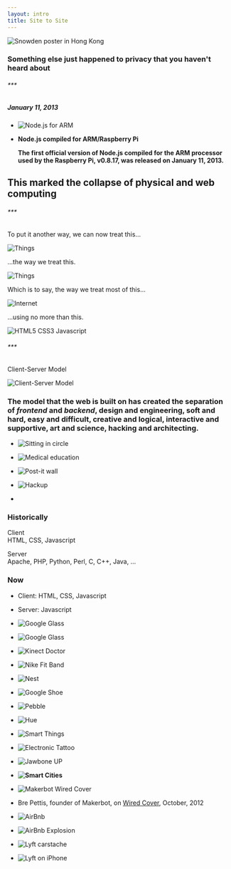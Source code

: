 ```yaml
---
layout: intro
title: Site to Site
---
```

![Snowden poster in Hong Kong](http://static.guim.co.uk/sys-images/Guardian/About/General/2013/6/17/1371471051617/edward-Snowden-008.jpg)

### Something else just happened to privacy that you haven't heard about

###### \*\*\*

##### January 11, 2013

*	![Node.js for ARM](https://raw.github.com/site2site/site2site.github.io/master/images/lectures/week0/programmable-web/node_for_ARM.png)
*	__Node.js compiled for ARM/Raspberry Pi__
	
	__The first official version of Node.js compiled for the ARM processor used by the Raspberry Pi, v0.8.17, was released on January 11, 2013.__

## This marked the collapse of physical and web computing

###### \*\*\*

To put it another way, we can now treat this...  

![Things](https://raw.github.com/site2site/site2site.github.io/master/images/lectures/week0/programmable-web/blueMarble-Earth_650px.png)

...the way we treat this. 

![Things](https://raw.github.com/site2site/site2site.github.io/master/images/lectures/week0/programmable-web/browser.png) 

Which is to say, the way we treat most of this...   

![Internet](https://raw.github.com/site2site/site2site.github.io/master/images/lectures/week0/programmable-web/imageOfTheInternet_650px.png)

...using no more than this.

![HTML5 CSS3 Javascript](https://lh3.googleusercontent.com/-w0UdIu8UZG4/Ufm1vJAtbqI/AAAAAAAARQw/7buV13g6gdY/w426-h250/css3-html5-javascript-logo.png)


###### \*\*\*

Client-Server Model

![Client-Server Model](https://raw.github.com/site2site/site2site.github.io/master/images/lectures/client-server-model/client-server-2.gif)

### The model that the web is built on has created the separation of _frontend_ and _backend_, design and engineering, soft and hard, easy and difficult, creative and logical, interactive and supportive, art and science, hacking and architecting.

*	![Sitting in circle](http://www.old-picture.com/american-legacy/001/pictures/Children-Sitting-Circle.jpg)
*	![Medical education](http://24.media.tumblr.com/021581f2e830bcc715fee55468865413/tumblr_mmut5rXRTN1s9jkgko1_500.jpg)

*	![Post-it wall](http://www.adliterate.com/archives/49915119_47670f570e_b.jpg)
*	![Hackup](http://archleague.org/main/wp-content/uploads/2009/10/IMG_6900.JPG)

*	


### Historically

Client  
HTML, CSS, Javascript  

Server  
Apache, PHP, Python, Perl, C, C++, Java, ...

### Now
*	Client: HTML, CSS, Javascript
*	Server: Javascript















*	![Google Glass](http://blogs.independent.co.uk/wp-content/uploads/2013/02/google-glass-explorer.jpg)
*	![Google Glass](http://gadget-tech.org/site-directory/uploads/2013/03/gg3.jpg)
*	![Kinect Doctor](http://betanews.com/wp-content/uploads/2011/11/Kinect-Doctor.jpg)
*	![Nike Fit Band](http://gamification.co/wp-content/uploads/2012/07/nike.jpg)
*	![Nest](http://dz8s0oagnjand.cloudfront.net/wp-content/uploads/2011/10/Nest-Thermostat-Auto-Away.png)
*	![Google Shoe](http://www1.pcmag.com/media/images/377999-google-talking-shoe.jpg?thumb=y)
*	![Pebble](http://cdn.shopify.com/s/files/1/0106/1422/t/4/assets/photo-cycling.jpg?41)
*	![Hue](http://photos.appleinsider.com/hue-130806-2.jpg)
*	![Smart Things](http://www.thefiresays.com/wp-content/uploads/2012/09/smartthings.jpg)
*	![Electronic Tattoo](http://metrouk2.files.wordpress.com/2013/06/electric-tattoo.jpg?w=650&h=487&crop=1#038;h=560)

*	![Jawbone UP](http://assets.coolhunting.com/coolhunting/mt_asset_cache/2011/11/03/jawbone-up-duo.jpg)

*	__![Smart Cities](http://blog.iesve.com/wp-content/uploads/2012/03/smart-cities.jpg)__




*	![Makerbot Wired Cover](http://cdn.lightgalleries.net/4c58ae3fe4541/images/TSC_MAK01-1.jpg)
*	Bre Pettis, founder of Makerbot, on [Wired Cover](http://www.wired.com/design/2012/09/how-makerbots-replicator2-will-launch-era-of-desktop-manufacturing/all/?pid=909), October, 2012




*	![AirBnb](http://nvc.uoregon.edu/files/2013/01/unnamed-2ikt25m.jpeg)
*	![AirBnb Explosion](http://gigaom2.files.wordpress.com/2012/09/airbnb-infographic.png)

*	![Lyft carstache](https://cdn.shopify.com/s/files/1/0043/8382/files/Stache-BW-bright.jpg?16)
*	![Lyft on iPhone](http://techcrunch.com/2012/09/17/lyfts-focus-on-community-and-the-story-behind-the-pink-mustache/lyft-new-donation-screen-2/)

